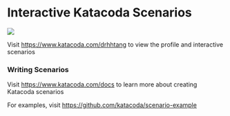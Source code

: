 # Interactive Katacoda Scenarios

[![](http://shields.katacoda.com/katacoda/drhhtang/count.svg)](https://www.katacoda.com/drhhtang "Get your profile on Katacoda.com")

Visit https://www.katacoda.com/drhhtang to view the profile and interactive scenarios

### Writing Scenarios
Visit https://www.katacoda.com/docs to learn more about creating Katacoda scenarios

For examples, visit https://github.com/katacoda/scenario-example
